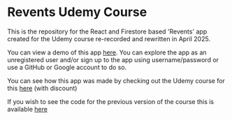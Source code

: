# Revents Udemy Course

This is the repository for the React and Firestore based 'Revents' app created for the Udemy course re-recorded and rewritten in April 2025.

You can view a demo of this app [here](https://revents-v3-course.web.app/).   You can explore the app as an unregistered user and/or sign up to the app using username/password or use a GitHub or Google account to do so.

You can see how this app was made by checking out the Udemy course for this [here](https://www.udemy.com/course/build-an-app-with-react-redux-and-firestore-from-scratch/?couponCode=298C43BDB94AACEBF888) (with discount)

If you wish to see the code for the previous version of the course this is available [here](https://github.com/TryCatchLearn/revents-2023)

